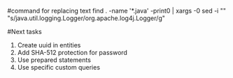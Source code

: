 #command for replacing text
find . -name '*.java' -print0 | xargs -0 sed -i "" "s/java.util.logging.Logger/org.apache.log4j.Logger/g"





#Next tasks
1. Create uuid in entities
2. Add SHA-512 protection for password
3. Use prepared statements
4. Use specific custom queries
